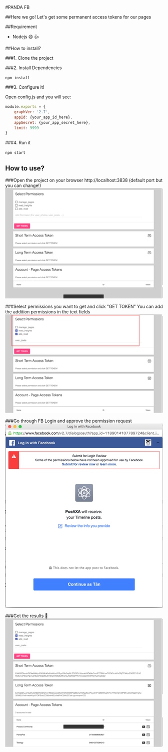#PANDA FB

##Here we go! Let's get some permanent access tokens for our pages

##Requirement

- Nodejs :smile: :thumbsup: 

##How to install?

###1. Clone the project

###2. Install Dependencies

`npm install`

###3. Configure it!

Open config.js and you will see:

```javascript
module.exports = {
	graphVer: '2.7',
	appId: {your_app_id_here},
	appSecret: {your_app_secret_here},
	limit: 9999
}
```

###4. Run it

`npm start`

## How to use?

###Open the project on your browser http://localhost:3838 (default port but you can change!)
![Open panda-fb](https://github.com/poepanda/panda-fb/raw/master/docs/images/open-the-app.png "Open the app")

###Select permissions you want to get and click "GET TOKEN"
You can add the addition permissions in the text fields
![Open panda-fb](https://github.com/poepanda/panda-fb/raw/master/docs/images/select-perm.png "Open the app")

###Go through FB Login and approve the permission request
![Open panda-fb](https://github.com/poepanda/panda-fb/raw/master/docs/images/facebook-approve.png "Open the app")

###Get the results :apple:
![Open panda-fb](https://github.com/poepanda/panda-fb/raw/master/docs/images/result.png "Open the app")
